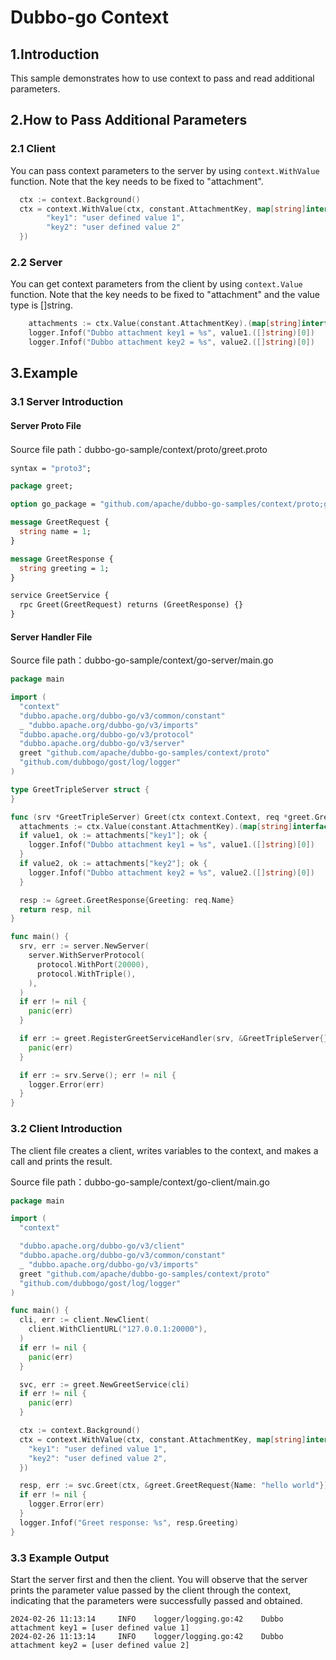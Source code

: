 # Dubbo-go Context

## 1.Introduction

This sample demonstrates how to use context to pass and read additional parameters.

## 2.How to Pass Additional Parameters

### 2.1 Client

You can pass context parameters to the server by using `context.WithValue` function. Note that the key needs to be fixed to "attachment".

```go
  ctx := context.Background()
  ctx = context.WithValue(ctx, constant.AttachmentKey, map[string]interface{}{
        "key1": "user defined value 1",
        "key2": "user defined value 2"
  })
```

### 2.2 Server

You can get context parameters from the client by using `context.Value` function. Note that the key needs to be fixed to "attachment" and the value type is []string.

```go
    attachments := ctx.Value(constant.AttachmentKey).(map[string]interface{})
    logger.Infof("Dubbo attachment key1 = %s", value1.([]string)[0])
    logger.Infof("Dubbo attachment key2 = %s", value2.([]string)[0])
```

## 3.Example

### 3.1 Server Introduction

#### Server Proto File

Source file path：dubbo-go-sample/context/proto/greet.proto

```protobuf
syntax = "proto3";

package greet;

option go_package = "github.com/apache/dubbo-go-samples/context/proto;greet";

message GreetRequest {
  string name = 1;
}

message GreetResponse {
  string greeting = 1;
}

service GreetService {
  rpc Greet(GreetRequest) returns (GreetResponse) {}
}
```

#### Server Handler File

Source file path：dubbo-go-sample/context/go-server/main.go

```go
package main

import (
  "context"
  "dubbo.apache.org/dubbo-go/v3/common/constant"
  _ "dubbo.apache.org/dubbo-go/v3/imports"
  "dubbo.apache.org/dubbo-go/v3/protocol"
  "dubbo.apache.org/dubbo-go/v3/server"
  greet "github.com/apache/dubbo-go-samples/context/proto"
  "github.com/dubbogo/gost/log/logger"
)

type GreetTripleServer struct {
}

func (srv *GreetTripleServer) Greet(ctx context.Context, req *greet.GreetRequest) (*greet.GreetResponse, error) {
  attachments := ctx.Value(constant.AttachmentKey).(map[string]interface{})
  if value1, ok := attachments["key1"]; ok {
    logger.Infof("Dubbo attachment key1 = %s", value1.([]string)[0])
  }
  if value2, ok := attachments["key2"]; ok {
    logger.Infof("Dubbo attachment key2 = %s", value2.([]string)[0])
  }

  resp := &greet.GreetResponse{Greeting: req.Name}
  return resp, nil
}

func main() {
  srv, err := server.NewServer(
    server.WithServerProtocol(
      protocol.WithPort(20000),
      protocol.WithTriple(),
    ),
  )
  if err != nil {
    panic(err)
  }

  if err := greet.RegisterGreetServiceHandler(srv, &GreetTripleServer{}); err != nil {
    panic(err)
  }

  if err := srv.Serve(); err != nil {
    logger.Error(err)
  }
}
```

### 3.2 Client Introduction

The client file creates a client, writes variables to the context, and makes a call and prints the result.

Source file path：dubbo-go-sample/context/go-client/main.go

```go
package main

import (
  "context"

  "dubbo.apache.org/dubbo-go/v3/client"
  "dubbo.apache.org/dubbo-go/v3/common/constant"
  _ "dubbo.apache.org/dubbo-go/v3/imports"
  greet "github.com/apache/dubbo-go-samples/context/proto"
  "github.com/dubbogo/gost/log/logger"
)

func main() {
  cli, err := client.NewClient(
    client.WithClientURL("127.0.0.1:20000"),
  )
  if err != nil {
    panic(err)
  }

  svc, err := greet.NewGreetService(cli)
  if err != nil {
    panic(err)
  }

  ctx := context.Background()
  ctx = context.WithValue(ctx, constant.AttachmentKey, map[string]interface{}{
    "key1": "user defined value 1",
    "key2": "user defined value 2",
  })

  resp, err := svc.Greet(ctx, &greet.GreetRequest{Name: "hello world"})
  if err != nil {
    logger.Error(err)
  }
  logger.Infof("Greet response: %s", resp.Greeting)
}

```

### 3.3 Example Output

Start the server first and then the client. You will observe that the server prints the parameter value passed by the client through the context, indicating that the parameters were successfully passed and obtained.

```
2024-02-26 11:13:14     INFO    logger/logging.go:42    Dubbo attachment key1 = [user defined value 1]
2024-02-26 11:13:14     INFO    logger/logging.go:42    Dubbo attachment key2 = [user defined value 2]
```

